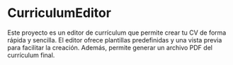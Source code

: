 # CurriculumEditor
Este proyecto es un editor de currículum que permite crear tu CV de forma rápida y sencilla. El editor ofrece plantillas predefinidas y una vista previa para facilitar la creación. Además, permite generar un archivo PDF del currículum final.
